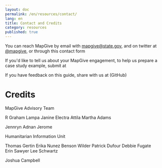 ```yaml
---
layout: doc
permalink: /en/resources/contact/
lang: en
title: Contact and Credits
category: resources
published: true
---
```


You can reach MapGive by email with mapgive@state.gov, and on twitter at [@mapgive](https://twitter.com/mapgive), or through this contact form

If you'd like to tell us about your MapGive engagement, to help us prepare a case study example, submit at 

If you have feedback on this guide, share with us at (GitHub)

# Credits

MapGive Advisory Team

R
Graham Lampa
Janine
Electra
Attila
Martha Adams

Jennryn
Adnan
Jerome


Humanitarian Information Unit

Thomas Gertin
Erika Nunez
Benson Wilder
Patrick Dufour
Debbie Fugate
Erin Sawyer
Lee Schwartz

Joshua Campbell

